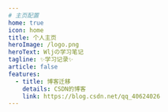 ```yaml
---
# 主页配置
home: true
icon: home
title: 个人主页
heroImage: /logo.png
heroText: Wljの学习笔记
tagline: ✨学习记录✨
article: false
features:
  - title: 博客迁移
    details: CSDN的博客
    link: https://blog.csdn.net/qq_40624026
---
```

